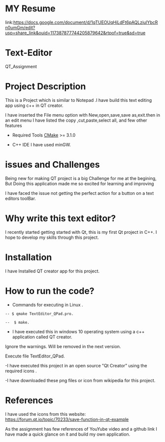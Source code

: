 # MY Resume
link:https://docs.google.com/document/d/1qTUEOUqHiLdFt6pAQLziulYbcRn0umGm/edit?usp=share_link&ouid=117387877744205879642&rtpof=true&sd=true

# Text-Editor
QT_Assignment

# Project Description

This is a Project which is similar to  Notepad .I have build this text editing app using c++ in QT creator.

I have inserted the File menu option with New,open,save,save as,exit.then in an  edit menu I have listed the copy ,cut,paste,select all, and few other features

* Required Tools
 [CMake](https://cmake.org/) >= 3.1.0
 - C++ IDE I have used minGW.

# issues and Challenges
Being new for making QT project is a big Challenge for me at the begining, But Doing this application made me so excited for learning and improving

I have faced the issue not getting the perfect action for a button on a text editors toolBar.

# Why write this text editor?

I recently started getting started with Qt, this is my first Qt project in C++. I hope to develop my skills through this project.

# Installation
I have Installed QT creator app for this project.

# How to run the code?

   - Commands for executing in Linux .
   
    -- $ qmake TextEditor_QPad.pro.
    
    --  $ make.
    
  - I have executed this in windows 10 operating system using  a c++ application called QT creator.
  
Ignore the warnings. Will be removed in the next version.

Execute file TextEditor_QPad.

-I have executed this project in an open source "Qt Creator"  using the required icons .

-I have downloaded these png files or icon from wikipedia for this project.

# References
I have used the icons from this website:
https://forum.qt.io/topic/70233/save-function-in-qt-example

As the assignment has few references of YouYube video and a github link I have made a quick glance on it and build my own application.

